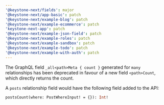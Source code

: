 ```yaml
---
'@keystone-next/fields': major
'@keystone-next/app-basic': patch
'@keystone-next/example-blog': patch
'@keystone-next/example-ecommerce': patch
'keystone-next-app': patch
'@keystone-next/example-json-field': patch
'@keystone-next/example-roles': patch
'@keystone-next/example-sandbox': patch
'@keystone-next/example-todo': patch
'@keystone-next/example-with-auth': patch
---
```


The GraphQL field `_all<path>Meta { count }` generated for `many` relationships has been deprecated in favour of a new field `<path>Count`, which directly returns the count.

A `posts` relationship field would have the following field added to the API:

```graphql
postsCount(where: PostWhereInput! = {}): Int!
```
